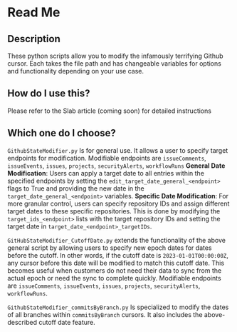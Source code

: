 # Read Me

## Description
These python scripts allow you to modify the infamously terrifying Github cursor.
Each takes the file path and has changeable variables for options and functionality depending on your use case.

## How do I use this?

Please refer to the Slab article (coming soon) for detailed instructions

## Which one do I choose?

`GithubStateModifier.py` Is for general use. It allows a user to specify target endpoints for modification.
Modifiable endpoints are `issueComments`, `issueEvents`, `issues`, `projects`, `securityAlerts`, `workflowRuns`
**General Date Modification**: Users can apply a target date to all entries within the specified endpoints by setting the `edit_target_date_general_<endpoint>` flags to True and providing the new date in the `target_date_general_<endpoint>` variables.
**Specific Date Modification**: For more granular control, users can specify repository IDs and assign different target dates to these specific repositories. This is done by modifying the `target_ids_<endpoint>` lists with the target repository IDs and setting the target date in `target_date_<endpoint>_targetIDs`.


`GitHubStateModifier_CutoffDate.py` extends the functionality of the above general script by allowing users to specify new epoch dates for dates before the cutoff. In other words, if the cutoff date is `2023-01-01T00:00:00Z`, any cursor before this date will be modified to match this cutoff date. This becomes useful when customers do not need their data to sync from the actual epoch or need the sync to complete quickly.
Modifiable endpoints are `issueComments`, `issueEvents`, `issues`, `projects`, `securityAlerts`, `workflowRuns`.

`GithubStateModifier_commitsByBranch.py` Is specialized to modify the dates of all branches within `commitsByBranch` cursors. It also includes the above-described cutoff date feature.


